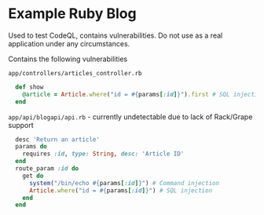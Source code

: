 # Example Ruby Blog

Used to test CodeQL, contains vulnerabilities. Do not use as a real application under any circumstances.

Contains the following vulnerabilities

`app/controllers/articles_controller.rb`
```ruby
  def show
    @article = Article.where("id = #{params[:id]}").first # SQL injection
  end
```

`app/api/blogapi/api.rb` - currently undetectable due to lack of Rack/Grape support
```ruby
  desc 'Return an article'
  params do
    requires :id, type: String, desc: 'Article ID'
  end
  route_param :id do
    get do
      system("/bin/echo #{params[:id]}") # Command injection
      Article.where("id = #{params[:id]}") # SQL injection
    end
  end
```
